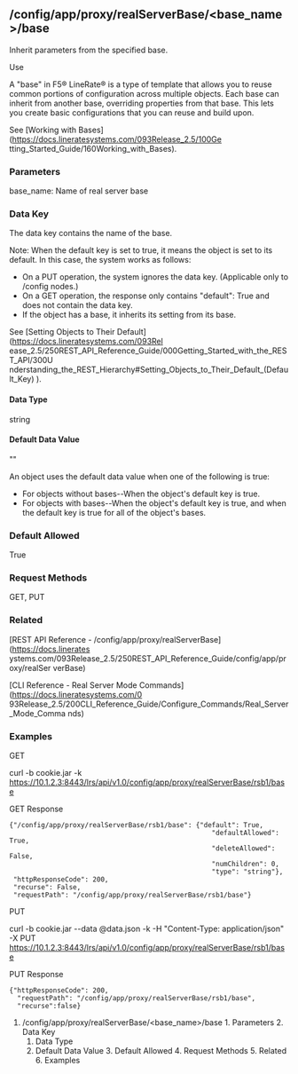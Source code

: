 ## /config/app/proxy/realServerBase/<base_name>/base

Inherit parameters from the specified base.

Use

A "base" in F5® LineRate® is a type of template that allows you to reuse
common portions of configuration across multiple objects. Each base can
inherit from another base, overriding properties from that base. This lets you
create basic configurations that you can reuse and build upon.

See [Working with Bases](https://docs.lineratesystems.com/093Release_2.5/100Ge
tting_Started_Guide/160Working_with_Bases).

### Parameters

base_name: Name of real server base

### Data Key

The data key contains the name of the base.

Note: When the default key is set to true, it means the object is set to its
default. In this case, the system works as follows:

  * On a PUT operation, the system ignores the data key. (Applicable only to /config nodes.)
  * On a GET operation, the response only contains "default": True and does not contain the data key.
  * If the object has a base, it inherits its setting from its base.

See [Setting Objects to Their Default](https://docs.lineratesystems.com/093Rel
ease_2.5/250REST_API_Reference_Guide/000Getting_Started_with_the_REST_API/300U
nderstanding_the_REST_Hierarchy#Setting_Objects_to_Their_Default_(Default_Key)
).

#### Data Type

string

#### Default Data Value

""

An object uses the default data value when one of the following is true:

  * For objects without bases--When the object's default key is true.
  * For objects with bases--When the object's default key is true, and when the default key is true for all of the object's bases.

### Default Allowed

True

### Request Methods

GET, PUT

### Related

[REST API Reference - /config/app/proxy/realServerBase](https://docs.linerates
ystems.com/093Release_2.5/250REST_API_Reference_Guide/config/app/proxy/realSer
verBase)

[CLI Reference - Real Server Mode Commands](https://docs.lineratesystems.com/0
93Release_2.5/200CLI_Reference_Guide/Configure_Commands/Real_Server_Mode_Comma
nds)

### Examples

GET

curl -b cookie.jar -k
https://10.1.2.3:8443/lrs/api/v1.0/config/app/proxy/realServerBase/rsb1/base

GET Response

    
    {"/config/app/proxy/realServerBase/rsb1/base": {"default": True,
                                                       "defaultAllowed": True,
                                                       "deleteAllowed": False,
                                                       "numChildren": 0,
                                                       "type": "string"},
     "httpResponseCode": 200,
     "recurse": False,
     "requestPath": "/config/app/proxy/realServerBase/rsb1/base"}
    

PUT

curl -b cookie.jar --data @data.json -k -H "Content-Type: application/json" -X
PUT
https://10.1.2.3:8443/lrs/api/v1.0/config/app/proxy/realServerBase/rsb1/base

PUT Response

    
    {"httpResponseCode": 200,
      "requestPath": "/config/app/proxy/realServerBase/rsb1/base",
      "recurse":false}

  1. /config/app/proxy/realServerBase/<base_name>/base
    1. Parameters
    2. Data Key
      1. Data Type
      2. Default Data Value
    3. Default Allowed
    4. Request Methods
    5. Related
    6. Examples


